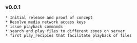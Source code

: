 ### v0.0.1
    * Initial release and proof of concept
    * Resolve media network access keys
    * issue playback commands
    * search and play files to different zones on server
    * first play_recipies that facilitate playback of files  
